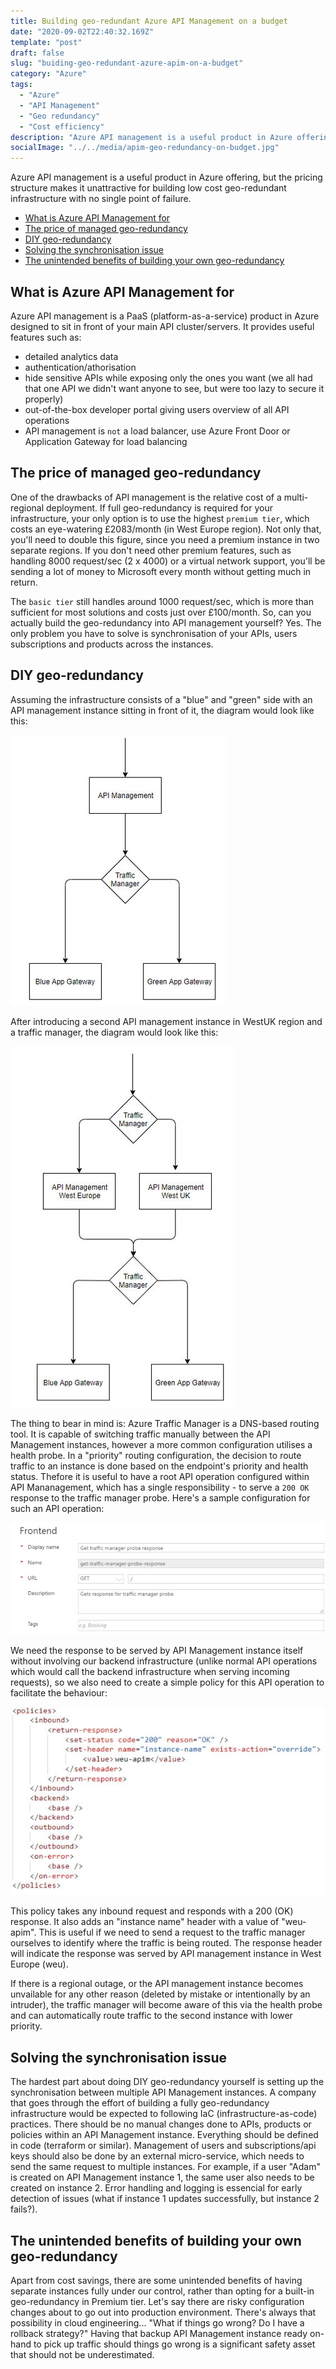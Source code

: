```yaml
---
title: Building geo-redundant Azure API Management on a budget
date: "2020-09-02T22:40:32.169Z"
template: "post"
draft: false
slug: "buiding-geo-redundant-azure-apim-on-a-budget"
category: "Azure"
tags:
  - "Azure"
  - "API Management"
  - "Geo redundancy"
  - "Cost efficiency"
description: "Azure API management is a useful product in Azure offering, but the pricing structure makes it unattractive for building low cost geo-redundant infrastructure with no single point of failure."
socialImage: "../../media/apim-geo-redundancy-on-budget.jpg"
---
```


Azure API management is a useful product in Azure offering, but the pricing structure makes it unattractive for building low cost geo-redundant infrastructure with no single point of failure.

- [What is Azure API Management for](#what-is-azure-api-management-for)
- [The price of managed geo-redundancy](#the-price-of-managed-geo-redundancy)
- [DIY geo-redundancy](#diy-geo-redundancy-yourself)
- [Solving the synchronisation issue](#solving-the-synchronisation-issue)
- [The unintended benefits of building your own geo-redundancy](#the-unintended-benefits-of-building-your-own-geo-redundancy)

## What is Azure API Management for

Azure API management is a PaaS (platform-as-a-service) product in Azure designed to sit in front of your main API cluster/servers. It provides useful features such as:
- detailed analytics data
- authentication/athorisation
- hide sensitive APIs while exposing only the ones you want (we all had that one API we didn't want anyone to see, but were too lazy to secure it properly)
- out-of-the-box developer portal giving users overview of all API operations
- API management is `not` a load balancer, use Azure Front Door or Application Gateway for load balancing

## The price of managed geo-redundancy

One of the drawbacks of API management is the relative cost of a multi-regional deployment. If full geo-redundancy is required for your infrastructure, your only option is to use the highest `premium tier`, which costs an eye-watering £2083/month (in West Europe region). Not only that, you'll need to double this figure, since you need a premium instance in two separate regions. If you don't need other premium features, such as handling 8000 request/sec (2 x 4000) or a virtual network support, you'll be sending a lot of money to Microsoft every month without getting much in return.

The `basic tier` still handles around 1000 request/sec, which is more than sufficient for most solutions and costs just over £100/month. So, can you actually build the geo-redundancy into API management yourself? Yes. The only problem you have to solve is synchronisation of your APIs, users subscriptions and products across the instances.

## DIY geo-redundancy

Assuming the infrastructure consists of a "blue" and "green" side with an API management instance sitting in front of it, the diagram would look like this:

![apim-bluegreen.jpg](/media/apim-bluegreen.jpg)

After introducing a second API management instance in WestUK region and a traffic manager, the diagram would look like this:

![apim-geo-redundant-bluegreen.jpg](/media/apim-geo-redundant-bluegreen.jpg)

The thing to bear in mind is: Azure Traffic Manager is a DNS-based routing tool. It is capable of switching traffic manually between the API Management instances, however a more common configuration utilises a health probe. In a "priority" routing configuration, the decision to route traffic to an instance is done based on the endpoint's priority and health status. Thefore it is useful to have a root API operation configured within API Mananagement, which has a single responsibility - to serve a `200 OK` response to the traffic manager probe. Here's a sample configuration for such an API operation:

![apim-health-probe-api.jpg](/media/apim-health-probe-api.jpg)

We need the response to be served by API Management instance itself without involving our backend infrastructure (unlike normal API operations which would call the backend infrastructure when serving incoming requests), so we also need to create a simple policy for this API operation to facilitate the behaviour:

![apim-health-probe-policy.jpg](/media/apim-health-probe-policy.jpg)

This policy takes any inbound request and responds with a 200 (OK) response. It also adds an "instance name" header with a value of "weu-apim". This is useful if we need to send a request to the traffic manager ourselves to identify where the traffic is being routed. The response header will indicate the response was served by API management instance in West Europe (weu).

If there is a regional outage, or the API management instance becomes unvailable for any other reason (deleted by mistake or intentionally by an intruder), the traffic manager will become aware of this via the health probe and can automatically route traffic to the second instance with lower priority.

## Solving the synchronisation issue

The hardest part about doing DIY geo-redundancy yourself is setting up the synchronisation between multiple API Management instances. A company that goes through the effort of building a fully geo-redundancy infrastructure would be expected to following IaC (infrastructure-as-code) practices. There should be no manual changes done to APIs, products or policies within an API Management instance. Everything should be defined in code (terraform or similar). Management of users and subscriptions/api keys should also be done by an external micro-service, which needs to send the same request to multiple instances. For example, if a user "Adam" is created on API Management instance 1, the same user also needs to be created on instance 2. Error handling and logging is essencial for early detection of issues (what if instance 1 updates successfully, but instance 2 fails?).

## The unintended benefits of building your own geo-redundancy

Apart from cost savings, there are some unintended benefits of having separate instances fully under our control, rather than opting for a built-in geo-redundancy in Premium tier. Let's say there are risky configuration changes about to go out into production environment. There's always that possibility in cloud engineering... "What if things go wrong? Do I have a rollback strategy?" Having that backup API Management instance ready on-hand to pick up traffic should things go wrong is a significant safety asset that should not be underestimated.
